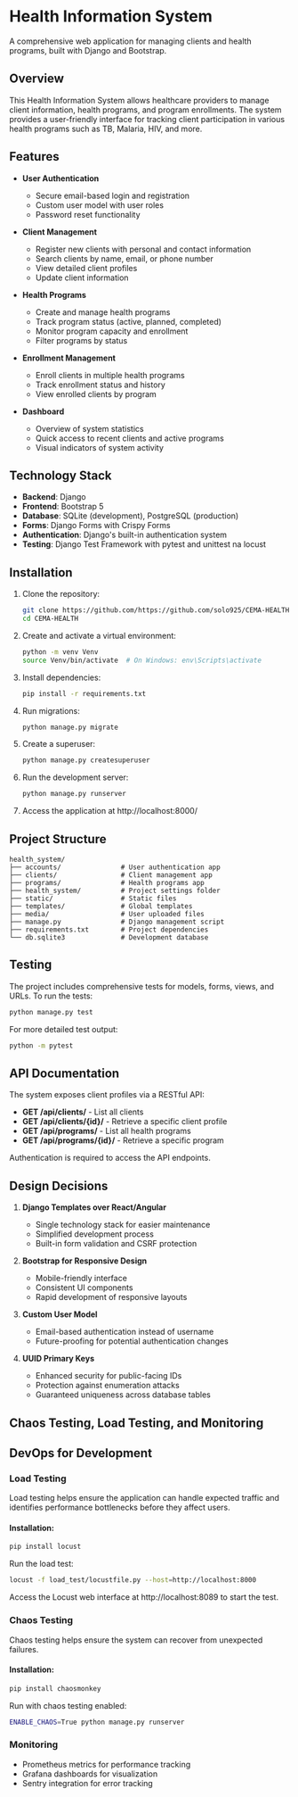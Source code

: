 # Health Information System

A comprehensive web application for managing clients and health programs, built with Django and Bootstrap.


## Overview

This Health Information System allows healthcare providers to manage client information, health programs, and program enrollments. The system provides a user-friendly interface for tracking client participation in various health programs such as TB, Malaria, HIV, and more.

## Features

- **User Authentication**
  - Secure email-based login and registration
  - Custom user model with user roles
  - Password reset functionality

- **Client Management**
  - Register new clients with personal and contact information
  - Search clients by name, email, or phone number
  - View detailed client profiles
  - Update client information

- **Health Programs**
  - Create and manage health programs
  - Track program status (active, planned, completed)
  - Monitor program capacity and enrollment
  - Filter programs by status

- **Enrollment Management**
  - Enroll clients in multiple health programs
  - Track enrollment status and history
  - View enrolled clients by program

- **Dashboard**
  - Overview of system statistics
  - Quick access to recent clients and active programs
  - Visual indicators of system activity

## Technology Stack

- **Backend**: Django
- **Frontend**: Bootstrap 5
- **Database**: SQLite (development), PostgreSQL (production)
- **Forms**: Django Forms with Crispy Forms
- **Authentication**: Django's built-in authentication system
- **Testing**: Django Test Framework with pytest and unittest na locust

## Installation

1. Clone the repository:
   ```bash
   git clone https://github.com/https://github.com/solo925/CEMA-HEALTH.git
   cd CEMA-HEALTH
   ```

2. Create and activate a virtual environment:
   ```bash
   python -m venv Venv
   source Venv/bin/activate  # On Windows: env\Scripts\activate
   ```

3. Install dependencies:
   ```bash
   pip install -r requirements.txt
   ```

4. Run migrations:
   ```bash
   python manage.py migrate
   ```

5. Create a superuser:
   ```bash
   python manage.py createsuperuser
   ```

6. Run the development server:
   ```bash
   python manage.py runserver
   ```

7. Access the application at http://localhost:8000/

## Project Structure

```
health_system/
├── accounts/               # User authentication app
├── clients/                # Client management app
├── programs/               # Health programs app
├── health_system/          # Project settings folder
├── static/                 # Static files
├── templates/              # Global templates
├── media/                  # User uploaded files
├── manage.py               # Django management script
├── requirements.txt        # Project dependencies
└── db.sqlite3              # Development database
```

## Testing

The project includes comprehensive tests for models, forms, views, and URLs. To run the tests:

```bash
python manage.py test
```

For more detailed test output:

```bash
python -m pytest
```

## API Documentation

The system exposes client profiles via a RESTful API:

- **GET /api/clients/** - List all clients
- **GET /api/clients/{id}/** - Retrieve a specific client profile
- **GET /api/programs/** - List all health programs
- **GET /api/programs/{id}/** - Retrieve a specific program

Authentication is required to access the API endpoints.

## Design Decisions

1. **Django Templates over React/Angular**
   - Single technology stack for easier maintenance
   - Simplified development process
   - Built-in form validation and CSRF protection

2. **Bootstrap for Responsive Design**
   - Mobile-friendly interface
   - Consistent UI components
   - Rapid development of responsive layouts

3. **Custom User Model**
   - Email-based authentication instead of username
   - Future-proofing for potential authentication changes

4. **UUID Primary Keys**
   - Enhanced security for public-facing IDs
   - Protection against enumeration attacks
   - Guaranteed uniqueness across database tables



## Chaos Testing, Load Testing, and Monitoring

## DevOps for Development

### Load Testing

Load testing helps ensure the application can handle expected traffic and identifies performance bottlenecks before they affect users.

#### Installation:

```bash
pip install locust
```

Run the load test:

```bash
locust -f load_test/locustfile.py --host=http://localhost:8000
```

Access the Locust web interface at http://localhost:8089 to start the test.

### Chaos Testing

Chaos testing helps ensure the system can recover from unexpected failures.

#### Installation:

```bash
pip install chaosmonkey
```
Run with chaos testing enabled:

```bash
ENABLE_CHAOS=True python manage.py runserver
```

### Monitoring
- Prometheus metrics for performance tracking
- Grafana dashboards for visualization
- Sentry integration for error tracking

